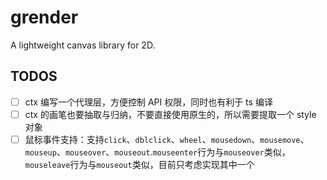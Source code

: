 # grender

A lightweight canvas library for 2D.

## TODOS

- [ ] ctx 编写一个代理层，方便控制 API 权限，同时也有利于 ts 编译
- [ ] ctx 的画笔也要抽取与归纳，不要直接使用原生的，所以需要提取一个 style 对象
- [ ] 鼠标事件支持：支持`click`、`dblclick`、`wheel`、`mousedown`、`mousemove`、`mouseup`、`mouseover`、`mouseout`.`mouseenter`行为与`mouseover`类似，`mouseleave`行为与`mouseout`类似，目前只考虑实现其中一个
